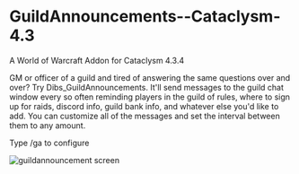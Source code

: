 # GuildAnnouncements--Cataclysm-4.3
 A World of Warcraft Addon for Cataclysm 4.3.4

GM or officer of a guild and tired of answering the same questions over and over? Try Dibs_GuildAnnouncements. It'll send messages to the guild chat window every so often reminding players in the guild of rules, where to sign up for raids, discord info, guild bank info, and whatever else you'd like to add. You can customize all of the messages and set the interval between them to any amount.

Type /ga to configure

![guildannouncement screen](https://user-images.githubusercontent.com/116841297/206518143-583edddc-7620-438c-8f0b-c40277fe9a55.png)
